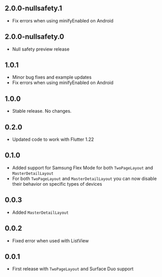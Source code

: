 ## 2.0.0-nullsafety.1

* Fix errors when using minifyEnabled on Android

## 2.0.0-nullsafety.0

* Null safety preview release

## 1.0.1

* Minor bug fixes and example updates
* Fix errors when using minifyEnabled on Android

## 1.0.0

* Stable release. No changes.

## 0.2.0

* Updated code to work with Flutter 1.22

## 0.1.0

* Added support for Samsung Flex Mode for both `TwoPageLayout` and `MasterDetailLayout`
* For both `TwoPageLayout` and `MasterDetailLayout` you can now disable their behavior on specific types of devices

## 0.0.3

* Added `MasterDetailLayout`

## 0.0.2

* Fixed error when used with ListView

## 0.0.1

* First release with `TwoPageLayout` and Surface Duo support

